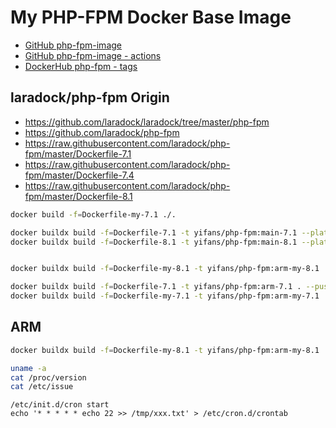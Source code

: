 # My PHP-FPM Docker Base Image

- [GitHub php-fpm-image](https://github.com/imzyf/php-fpm-image/)
- [GitHub php-fpm-image - actions](https://github.com/imzyf/php-fpm-image/actions/)
- [DockerHub php-fpm - tags](https://hub.docker.com/repository/registry-1.docker.io/yifans/php-fpm/tags?page=1&ordering=last_updated)

## laradock/php-fpm Origin

- <https://github.com/laradock/laradock/tree/master/php-fpm>
- <https://github.com/laradock/php-fpm>
- <https://raw.githubusercontent.com/laradock/php-fpm/master/Dockerfile-7.1>
- <https://raw.githubusercontent.com/laradock/php-fpm/master/Dockerfile-7.4>
- <https://raw.githubusercontent.com/laradock/php-fpm/master/Dockerfile-8.1>

```bash
docker build -f=Dockerfile-my-7.1 ./.

docker buildx build -f=Dockerfile-7.1 -t yifans/php-fpm:main-7.1 --platform=linux/arm64,linux/amd64 . --push
docker buildx build -f=Dockerfile-8.1 -t yifans/php-fpm:main-8.1 --platform=linux/arm64,linux/amd64 . --push


docker buildx build -f=Dockerfile-my-8.1 -t yifans/php-fpm:arm-my-8.1 . --push

docker buildx build -f=Dockerfile-7.1 -t yifans/php-fpm:arm-7.1 . --push
docker buildx build -f=Dockerfile-my-7.1 -t yifans/php-fpm:arm-my-7.1 . --push
```

## ARM

```bash
docker buildx build -f=Dockerfile-my-8.1 -t yifans/php-fpm:arm-my-8.1 . --push

```

```bash
uname -a
cat /proc/version
cat /etc/issue
```

```
/etc/init.d/cron start
echo '* * * * * echo 22 >> /tmp/xxx.txt' > /etc/cron.d/crontab
```
